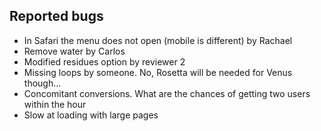 ## Reported bugs

* In Safari the menu does not open (mobile is different) by Rachael
* Remove water by Carlos
* Modified residues option by reviewer 2
* Missing loops by someone. No, Rosetta will be needed for Venus though...
* Concomitant conversions. What are the chances of getting two users within the hour
* Slow at loading with large pages
